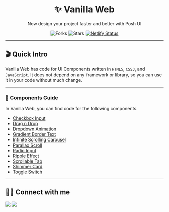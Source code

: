<div align="center">

# ✨ Vanilla Web

Now design your project faster and better with Posh UI

![Forks](https://img.shields.io/github/forks/hsnice16/vanilla-web)
![Stars](https://img.shields.io/github/stars/hsnice16/vanilla-web)
[![Netlify Status](https://api.netlify.com/api/v1/badges/b4ad1b70-9f1f-40eb-93fa-cbd4e4c09ff6/deploy-status)](https://app.netlify.com/sites/vanilla-web/deploys)

</div>

---

## 🎬 Quick Intro

Vanilla Web has code for UI Components written in `HTML5`, `CSS3`, and `JavaScript`. It does not depend on any framework or library, so you can use it in your code without much change.

---

### 📜 Components Guide

In Vanilla Web, you can find code for the following components.

- [Checkbox Input](https://github.com/hsnice16/vanilla-web/tree/main/checkbox-input)
- [Drag n Drop](https://github.com/hsnice16/vanilla-web/tree/main/drag-n-drop)
- [Dropdown Animation](https://github.com/hsnice16/vanilla-web/tree/main/dropdown-animation)
- [Gradient Border Text](https://github.com/hsnice16/vanilla-web/tree/main/gradient-border-text)
- [Infinite Scrolling Carousel](https://github.com/hsnice16/vanilla-web/tree/main/infinite-scrolling-carousel)
- [Parallax Scroll](https://github.com/hsnice16/vanilla-web/tree/main/parallax-scroll)
- [Radio Input](https://github.com/hsnice16/vanilla-web/tree/main/radio-input)
- [Ripple Effect](https://github.com/hsnice16/vanilla-web/tree/main/ripple-effect)
- [Scrollable Tab](https://github.com/hsnice16/vanilla-web/tree/main/scrollable-tab)
- [Shimmer Card](https://github.com/hsnice16/vanilla-web/tree/main/shimmer-card)
- [Toggle Switch](https://github.com/hsnice16/vanilla-web/tree/main/toggle-switch)

---

## 👨‍💻 Connect with me

<a href="https://twitter.com/hsnice16"><img src="https://img.shields.io/badge/Twitter-1DA1F2?style=for-the-badge&logo=twitter&logoColor=white"/></a>
<a href="https://www.linkedin.com/in/hsnice16/"><img src="https://img.shields.io/badge/LinkedIn-0077B5?style=for-the-badge&logo=linkedin&logoColor=white"/></a>
